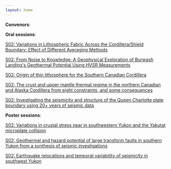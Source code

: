 ```yaml
---
layout: home
---
```



**Convenors**:

**Oral sessions**:

[S02: Variations in Lithospheric Fabric Across the Cordillera/Shield Boundary: Effect of Different Averaging Methods](S02_Frede_Variatio)

[S02: From Noise to Knowledge: A Geophysical Exploration of Burwash Landing's Geothermal Potential Using HVSR Measurements](S02_Berum_FromNois)

[S02: Origin of thin lithosphere for the Southern Canadian Cordillera](S02_Curri_Originof)

[S02: The crust and upper mantle thermal regime in the northern Canadian and Alaska Cordillera from eight constraints, and some consequences](S02_Hyndm_Thecrust)

[S02: Investigating the seismicity and structure of the Queen Charlotte plate boundary using 20+ years of seismic data](S02_Oliva_Investig)

**Poster sessions**:

[S02: Variations in crustal stress near in southwestern Yukon and the Yakutat microplate collision](S02_Gosse_Variatio)

[S02: Geothermal and hazard potential of large transform faults in southern Yukon from a synthesis of seismic investigations](S02_Dettm_Geotherm)

[S02: Earthquake relocations and temporal variability of seismicity in southwest Yukon](S02_Biege_Earthqua)

